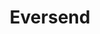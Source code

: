 ---
blog: https://eversend.co/blog
facebook: https://facebook.com/eversendapp
instagram: https://instagram.com/eversendapp
linkedin: https://linkedin.com/company/eversend/
logohandle: eversendco
sort: eversend
title: Eversend
twitter: https://x.com/eversendapp
website: https://eversend.co/
youtube: https://youtube.com/channel/UCrBrD7FeUZL4eiqAaNXYzfQ
---